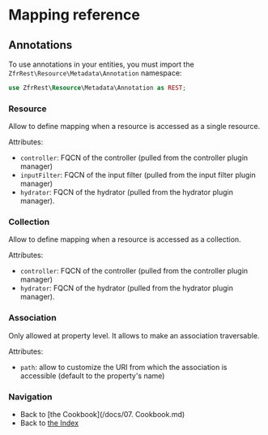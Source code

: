 # Mapping reference

## Annotations

To use annotations in your entities, you must import the `ZfrRest\Resource\Metadata\Annotation` namespace:

```php
use ZfrRest\Resource\Metadata\Annotation as REST;
```

### Resource

Allow to define mapping when a resource is accessed as a single resource.

Attributes:

* `controller`: FQCN of the controller (pulled from the controller plugin manager)
* `inputFilter`: FQCN of the input filter (pulled from the input filter plugin manager)
* `hydrator`: FQCN of the hydrator (pulled from the hydrator plugin manager).

### Collection

Allow to define mapping when a resource is accessed as a collection.

Attributes:

* `controller`: FQCN of the controller (pulled from the controller plugin manager)
* `hydrator`: FQCN of the hydrator (pulled from the hydrator plugin manager).

### Association

Only allowed at property level. It allows to make an association traversable.

Attributes:

* `path`: allow to customize the URI from which the association is accessible (default to the property's name)

### Navigation

* Back to [the Cookbook](/docs/07. Cookbook.md)
* Back to [the Index](/docs/README.md)
